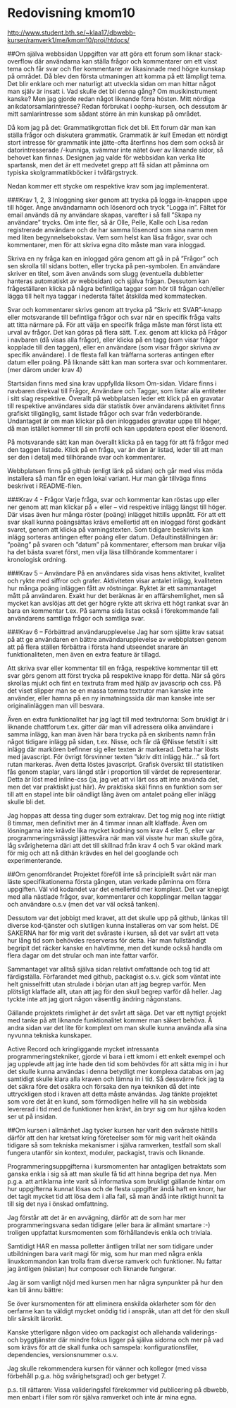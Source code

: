 ---
---
Redovisning kmom10
=========================

http://www.student.bth.se/~klaa17/dbwebb-kurser/ramverk1/me/kmom10/proj/htdocs/

##Om själva webbsidan
Uppgiften var att göra ett forum som liknar stack-overflow där användarna kan ställa frågor och kommentarer om ett visst tema och får svar och fler kommentarer av likasinnade med högre kunskap på området. Då blev den första utmaningen att komma på ett lämpligt tema. Det blir enklare och mer naturligt att utveckla sidan om man hittar något man själv är insatt i. Vad skulle det bli denna gång? Om musikinstrument kanske? Men jag gjorde redan något liknande förra hösten. Mitt nördiga anikdatorsamlarintresse? Redan förbrukat i oophp-kursen, och dessutom är mitt samlarintresse som sådant större än min kunskap på området.

Då kom jag på det: Grammatikgrottan fick det bli. Ett forum där man kan ställa frågor och diskutera grammatik. Grammatik är kul! Emedan ett nördigt stort intresse för grammatik inte jätte-ofta återfinns hos dem som också är datorintresserade /-kunniga, svämmar inte nätet över av liknande sidor, så behovet kan finnas. Designen jag valde för webbsidan kan verka lite spartansk, men det är ett medvetet grepp att få sidan att påminna om typiska skolgrammatikböcker i tvåfärgstryck.

Nedan kommer ett stycke om respektive krav som jag implementerat.

###Krav 1, 2, 3
Inloggning sker genom att trycka på logga in-knappen uppe till höger. Ange användarnamn och lösenord och tryck ”Logga in”. Fältet för email används då ny användare skapas, varefter i så fall ”Skapa ny användare” trycks. Om inte fler, så är Olle, Pelle, Kalle och Lisa redan registrerade användare och de har samma lösenord som sina namn men med liten begynnelsebokstav. Vem som helst kan läsa frågor, svar och kommentarer, men för att skriva egna dito måste man vara inloggad.

Skriva en ny fråga kan en inloggad göra genom att gå in på ”Frågor” och sen skrolla till sidans botten, eller trycka på pen-symbolen. En användare skriver en titel, som även används som slugg (eventuella dubbletter hanteras automatiskt av webbsidan) och själva frågan. Dessutom kan frågeställaren klicka på några befintliga taggar som hör till frågan och/eller lägga till helt nya taggar i nedersta fältet åtskilda med kommatecken.

Svar och kommentarer skrivs genom att trycka på ”Skriv ett SVAR”-knapp eller motsvarande till befintliga frågor och svar när en specifik fråga valts att titta närmare på. För att välja en specifik fråga måste man först lista ett urval av frågor. Det kan göras på flera sätt. T.ex. genom att klicka på Frågor i navbaren (då visas alla frågor), eller klicka på en tagg (som visar frågor kopplade till den taggen), eller en användare (som visar frågor skrivna av specifik användare). I de flesta fall kan träffarna sorteras antingen efter datum eller poäng. På liknande sätt kan man sortera svar och kommentarer. (mer därom under krav 4)

Startsidan finns med sina krav uppfyllda liksom Om-sidan. Vidare finns i navbaren direkval till Frågor, Användare och Taggar, som listar alla entiteter i sitt slag respektive. Överallt på webbplatsen leder ett klick på en gravatar till respektive användares sida där statistik över användarens aktivitet finns grafiskt tillgänglig, samt listade frågor och svar från vederbörande. Undantaget är om man klickar på den inloggades gravatar uppe till höger, då man istället kommer till sin profil och kan uppdatera epost eller lösenord.

På motsvarande sätt kan man överallt klicka på en tagg för att få frågor med den taggen listade. Klick på en fråga, var än den är listad, leder till att man ser den i detalj med tillhörande svar och kommentarer.

Webbplatsen finns på github (enligt länk på sidan) och går med viss möda installera så man får en egen lokal variant. Hur man går tillväga finns beskrivet i README-filen.

###Krav 4 - Frågor
Varje fråga, svar och kommentar kan röstas upp eller ner genom att man klickar på + eller – vid respektive inlägg längst till höger. Där visas även hur många röster (poäng) inlägget hittills uppnått. För att ett svar skall kunna poängsättas krävs emellertid att en inloggad först godkänt svaret, genom att klicka på varningstexten.
Som tidigare beskrivits kan inlägg sorteras antingen efter poäng eller datum. Defaultinställningen är: ”poäng” på svaren och ”datum” på kommentarer, eftersom man brukar vilja ha det bästa svaret först, men vilja läsa tillhörande kommentarer i kronologisk ordning.

###Krav 5 – Användare
På en användares sida visas hens aktivitet, kvalitet och rykte med siffror och grafer.
Aktiviteten visar antalet inlägg, kvaliteten hur många poäng inläggen fått av röstningar. Ryktet är ett sammantaget mått på användaren. Exakt hur det beräknas är en affärshemlighet, men så mycket kan avslöjas att det ger högre rykte att skriva ett högt rankat svar än bara en kommentar t.ex.
På samma sida listas också i förekommande fall användarens samtliga frågor och samtliga svar.

###Krav 6 – Förbättrad användarupplevelse
Jag har som sjätte krav satsat på att ge användaren en bättre användarupplevelse av webbplatsen genom att på flera ställen förbättra i första hand utseendet snarare än funktionaliteten, men även en extra feature är tillagd.

Att skriva svar eller kommentar till en fråga, respektive kommentar till ett svar görs genom att först trycka på respektive knapp för detta. När så görs skrollas mjukt och fint en textruta fram med hjälp av javascrip och css. På det viset slipper man se en massa tomma textrutor man kanske inte använder, eller hamna på en ny inmatningssida där man kanske inte ser originalinläggen man vill besvara.

Även en extra funktionalitet har jag lagt till med textrutorna: Som brukligt är i liknande chattforum t.ex. gitter där man vill adressera olika användare i samma inlägg, kan man även här bara trycka på en skribents namn från något tidigare inlägg på sidan, t.ex. Nisse, och får då @Nisse fetstilt i sitt inlägg där markören befinner sig eller texten är markerad. Detta har lösts med javascript. För övrigt försvinner texten ”skriv ditt inlägg här...” så fort rutan markeras. Även detta löstes javascript.
Grafisk översikt till statistiken fås genom staplar, vars längd står i proportion till värdet de representerar. Detta är löst med inline-css (ja, jag vet att vi lärt oss att inte använda det, men det var praktiskt just här). Av praktiska skäl finns en funktion som ser till att en stapel inte blir oändligt lång även om antalet poäng eller inlägg skulle bli det.

Jag hoppas att dessa ting duger som extrakrav. Det tog mig nog inte riktigt 8 timmar, men definitivt mer än 4 timmar innan allt klaffade. Även om lösningarna inte krävde lika mycket kodning som krav 4 eller 5, eller var programmeringsmässigt jättesvåra när man väl visste hur man skulle göra, låg svårigheterna däri att det till skillnad från krav 4 och 5 var okänd mark för mig och att nå dithän krävdes en hel del googlande och experimenterande.

##Om genomförandet
Projektet föreföll inte så principiellt svårt när man läste specifikationerna första gången, utan verkade påminna om förra uppgiften. Väl vid kodandet var det emellertid mer komplext. Det var knepigt med alla nästlade frågor, svar, kommentarer och kopplingar mellan taggar och användare o.s.v (men det var väl också tanken).

Dessutom var det jobbigt med kravet, att det skulle upp på github, länkas till diverse kod-tjänster och slutligen kunna installeras om var som helst. DE SAKERNA har för mig varit det svåraste i kursen, så det var svårt att veta hur lång tid som behövdes reserveras för detta. Har man fullständigt begripit det räcker kanske en halvtimme, men det kunde också handla om flera dagar om det strular och man inte fattar varför.

Sammantaget var alltså själva sidan relativt omfattande och tog tid att färdigställa. Förfarandet med github, packagist o.s.v. gick som väntat inte helt gnisselfritt utan strulade i början utan att jag begrep varför. Men plötsligt klaffade allt, utan att jag för den skull begrep varför då heller. Jag tyckte inte att jag gjort någon väsentlig ändring någonstans.

Gällande projektets rimlighet är det svårt att säga. Det var ett nyttigt projekt med tanke på att liknande funktionalitet kommer man säkert behöva. Å andra sidan var det lite för komplext om man skulle kunna använda alla sina nyvunna tekniska kunskaper.

Active Record och kringliggande mycket intressanta programmeringstekniker, gjorde vi bara i ett kmom i ett enkelt exempel och jag upplevde att jag inte hade den tid som behövdes för att sätta mig in i hur det skulle kunna användas i denna betydligt mer komplexa databas om jag samtidigt skulle klara alla kraven och lämna in i tid. Så dessvärre fick jag ta det säkra före det osäkra och försaka den nya tekniken då det inte uttryckligen stod i kraven att detta måste användas. Jag tänkte projektet som vore det åt en kund, som förmodligen hellre vill ha sin webbsida levererad i tid med de funktioner hen krävt, än bryr sig om hur själva koden ser ut på insidan.

##Om kursen i allmänhet
Jag tycker kursen har varit den svåraste hittills därför att den har kretsat kring företeelser som för mig varit helt okända tidigare så som tekniska mekanismer i själva ramverken, testfall som skall fungera utanför sin kontext, moduler, packagist, travis och liknande.

Programmeringsuppgifterna i kursmomenten har antagligen betraktats som ganska enkla i sig så att man skulle få tid att hinna begripa det nya. Men p.g.a. att artiklarna inte varit så informativa som brukligt gällande hintar om hur uppgifterna kunnat lösas och de flesta uppgifter ändå haft en knorr, har det tagit mycket tid att lösa dem i alla fall, så man ändå inte riktigt hunnit ta till sig det nya i önskad omfattning.

Jag förstår att det är en avvägning, därför att de som har mer programmeringsvana sedan tidigare (eller bara är allmänt smartare :-) troligen uppfattat kursmomenten som förhållandevis enkla och triviala.

Samtidigt HAR en massa polletter äntligen trillat ner som tidigare under utbildningen bara varit magi för mig, som hur man med några enkla linuxkommandon kan trolla fram diverse ramverk och funktioner. Nu fattar jag äntligen (nästan) hur composer och liknande fungerar.

Jag är som vanligt nöjd med kursen men har några synpunkter på hur den kan bli ännu bättre:

Se över kursmomenten för att eliminera enskilda oklarheter som för den oerfarne kan ta väldigt mycket onödig tid i anspråk, utan att det för den skull blir särskilt lärorikt.

Kanske ytterligare någon video om packagist och allehanda validerings- och byggtjänster där mindre fokus ligger på själva sidorna och mer på vad som krävs för att de skall funka och samspela: konfigurationsfiler, dependencies, versionsnummer o.s.v.

Jag skulle rekommendera kursen för vänner och kollegor (med vissa förbehåll p.g.a. hög svårighetsgrad) och ger betyget 7.

p.s.
till rättaren: 
Vissa valideringsfel förekommer vid publicering på dbwebb, men enbart i filer som rör själva ramverket och inte är mina egna.
